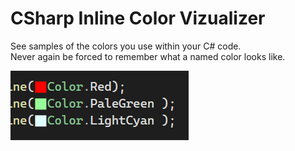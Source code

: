 # CSharp Inline Color Vizualizer

See samples of the colors you use within your C# code.  
Never again be forced to remember what a named color looks like.

![Example](example.png)
